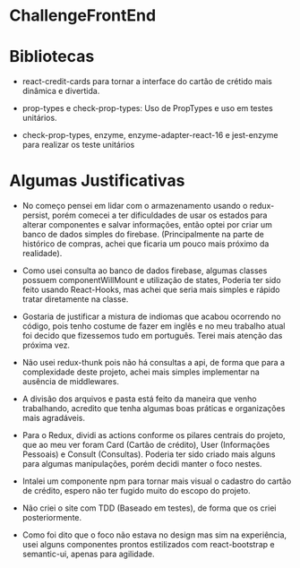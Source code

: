 # ChallengeFrontEnd



# Bibliotecas

* react-credit-cards para tornar a interface do cartão de crétido mais dinâmica e divertida.

* prop-types e check-prop-types: Uso de PropTypes e uso em testes unitários.

* check-prop-types, enzyme, enzyme-adapter-react-16 e jest-enzyme para realizar os teste unitários

# Algumas Justificativas

* No começo pensei em lidar com o armazenamento usando o redux-persist, porém comecei a ter dificuldades de usar os estados para alterar componentes e salvar informações, então optei por criar um banco de dados simples do firebase. (Principalmente na parte de histórico de compras, achei que ficaria um pouco mais próximo da realidade).

* Como usei consulta ao banco de dados firebase, algumas classes possuem componentWillMount e utilização de states, Poderia ter sido feito usando React-Hooks, mas achei que seria mais simples e rápido tratar diretamente na classe.

* Gostaria de justificar a mistura de indiomas que acabou ocorrendo no código, pois tenho costume de fazer em inglês e no meu trabalho atual foi decido que fizessemos tudo em português. Terei mais atenção das próxima vez.

* Não usei redux-thunk pois não há consultas a api, de forma que para a complexidade deste projeto, achei mais simples implementar na ausência de middlewares.

* A divisão dos arquivos e pasta está feito da maneira que venho trabalhando, acredito que tenha algumas boas práticas e organizações mais agradáveis.

* Para o Redux, dividi as actions conforme os pilares centrais do projeto, que ao meu ver foram Card (Cartão de crédito), User (Informações Pessoais) e Consult (Consultas). Poderia ter sido criado mais alguns para algumas manipulações, porém decidi manter o foco nestes.

* Intalei um componente npm para tornar mais visual o cadastro do cartão de crédito, espero não ter fugido muito do escopo do projeto.

* Não criei o site com TDD (Baseado em testes), de forma que os criei posteriormente.

* Como foi dito que o foco não estava no design mas sim na experiência, usei alguns componentes prontos estilizados com react-bootstrap e semantic-ui, apenas para agilidade.